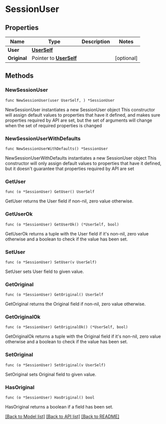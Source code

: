 # SessionUser

## Properties

Name | Type | Description | Notes
------------ | ------------- | ------------- | -------------
**User** | [**UserSelf**](UserSelf.md) |  | 
**Original** | Pointer to [**UserSelf**](UserSelf.md) |  | [optional] 

## Methods

### NewSessionUser

`func NewSessionUser(user UserSelf, ) *SessionUser`

NewSessionUser instantiates a new SessionUser object
This constructor will assign default values to properties that have it defined,
and makes sure properties required by API are set, but the set of arguments
will change when the set of required properties is changed

### NewSessionUserWithDefaults

`func NewSessionUserWithDefaults() *SessionUser`

NewSessionUserWithDefaults instantiates a new SessionUser object
This constructor will only assign default values to properties that have it defined,
but it doesn't guarantee that properties required by API are set

### GetUser

`func (o *SessionUser) GetUser() UserSelf`

GetUser returns the User field if non-nil, zero value otherwise.

### GetUserOk

`func (o *SessionUser) GetUserOk() (*UserSelf, bool)`

GetUserOk returns a tuple with the User field if it's non-nil, zero value otherwise
and a boolean to check if the value has been set.

### SetUser

`func (o *SessionUser) SetUser(v UserSelf)`

SetUser sets User field to given value.


### GetOriginal

`func (o *SessionUser) GetOriginal() UserSelf`

GetOriginal returns the Original field if non-nil, zero value otherwise.

### GetOriginalOk

`func (o *SessionUser) GetOriginalOk() (*UserSelf, bool)`

GetOriginalOk returns a tuple with the Original field if it's non-nil, zero value otherwise
and a boolean to check if the value has been set.

### SetOriginal

`func (o *SessionUser) SetOriginal(v UserSelf)`

SetOriginal sets Original field to given value.

### HasOriginal

`func (o *SessionUser) HasOriginal() bool`

HasOriginal returns a boolean if a field has been set.


[[Back to Model list]](../README.md#documentation-for-models) [[Back to API list]](../README.md#documentation-for-api-endpoints) [[Back to README]](../README.md)


